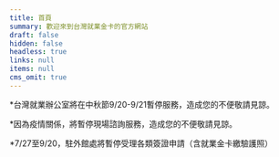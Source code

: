 ```yaml
---
title: 首頁
summary: 歡迎來到台灣就業金卡的官方網站
draft: false
hidden: false
headless: true
links: null
items: null
cms_omit: true
---
```

\*台灣就業辦公室將在中秋節9/20-9/21暫停服務，造成您的不便敬請見諒。

\*因為疫情關係，將暫停現場諮詢服務，造成您的不便敬請見諒。

\*7/27至9/20，駐外館處將暫停受理各類簽證申請（含就業金卡繳驗護照）